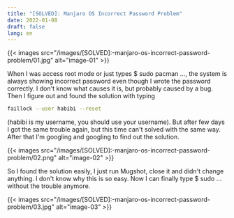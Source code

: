 ```yaml
---
title: "[SOLVED]: Manjaro OS Incorrect Password Problem"
date: 2022-01-08
draft: false
lang: en
---
```


{{< images src="/images/[SOLVED]:-manjaro-os-incorrect-password-problem/01.jpg" alt="image-01" >}}

When I was access root mode or just types $ sudo pacman ..., the system is always showing incorrect password even though I wrote the password correctly. I don't know what causes it is, but probably caused by a bug. Then I figure out and found the solution with typing
```bash
faillock --user habibi --reset
```
(habibi is my username, you should use your username). But after few days I got the same trouble again, but this time can't solved with the same way. After that I'm googling and googling to find out the solution.

{{< images src="/images/[SOLVED]:-manjaro-os-incorrect-password-problem/02.png" alt="image-02" >}}

So I found the solution easily, I just run Mugshot, close it and didn't change anything. I don't know why this is so easy. Now I can finally type $ sudo ... without the trouble anymore.

{{< images src="/images/[SOLVED]:-manjaro-os-incorrect-password-problem/03.jpg" alt="image-03" >}}